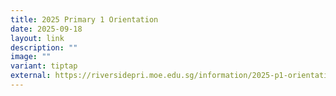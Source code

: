 ```yaml
---
title: 2025 Primary 1 Orientation
date: 2025-09-18
layout: link
description: ""
image: ""
variant: tiptap
external: https://riversidepri.moe.edu.sg/information/2025-p1-orientation/
---
```


